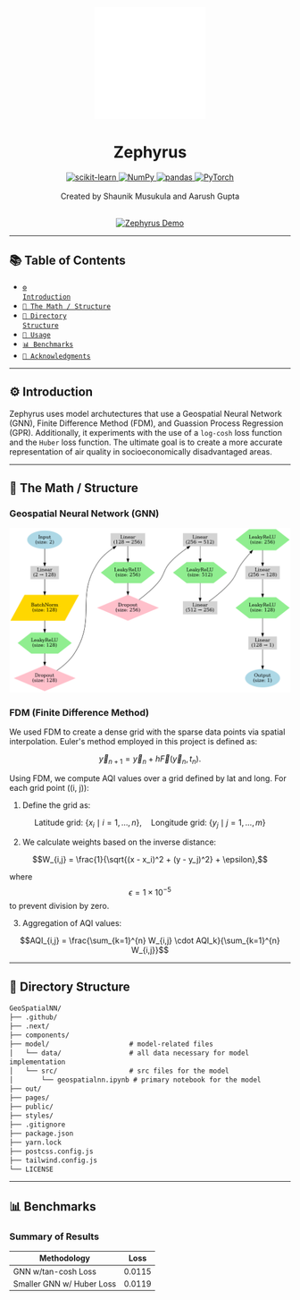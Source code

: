 <div align="center">
  <img src="model/assets/logo.svg" width="200" alt="Doodle Logo"/>
  <h1>Zephyrus</h1>
  
  <a href="https://scikit-learn.org/stable/">
    <img src="https://img.shields.io/badge/scikit--learn-1.7-orange?logo=scikit-learn" alt="scikit-learn">
  </a>
  <a href="https://numpy.org/">
    <img src="https://img.shields.io/badge/NumPy-2.1-blue?logo=numpy" alt="NumPy">
  </a>
  <a href="https://pandas.pydata.org/">
    <img src="https://img.shields.io/badge/pandas-2.2.3-green?logo=pandas" alt="pandas">
  </a>
  <a href="https://pytorch.org/">
    <img src="https://img.shields.io/badge/PyTorch-2.5.1-red?logo=pytorch" alt="PyTorch">
  </a>
</div>

<br>

<div align="center">Created by Shaunik Musukula and Aarush Gupta</div>

<br>

<div align="center">

[![Zephyrus Demo](https://img.youtube.com/vi/rujY4nIlzQ0/0.jpg)](https://www.youtube.com/watch?v=rujY4nIlzQ0)

</div>

---

## 📚 Table of Contents
- [<code>⚙️ Introduction</code>](#%EF%B8%8F-introduction)
- [<code>📐 The Math / Structure</code>](#%EF%B8%8F-t)
- [<code>📂 Directory Structure</code>](#-directory-structure)
- [<code>🚀 Usage</code>](#-usage)
- [<code>📊 Benchmarks</code>](#-benchmarks)
- [<code>🙏 Acknowledgments</code>](#-acknowledgments)

---

## ⚙️ Introduction

Zephyrus uses model archutectures that use a Geospatial Neural Network (GNN), Finite Difference Method (FDM), and Guassion Process Regression (GPR). Additionally, it experiments with the use of a `log-cosh` loss function and the `Huber` loss function. The ultimate goal is to create a more accurate representation of air quality in socioeconomically disadvantaged areas.

---

## 📐 The Math / Structure

### Geospatial Neural Network (GNN)

![MobileNet2.0 Confusion Matrix](model/assets/architecture.png)

### FDM (Finite Difference Method)

We used FDM to create a dense grid with the sparse data points via spatial interpolation. Euler's method employed in this project is defined as:

$$\vec{y}_{n+1} = \vec{y}_n + h \vec{F}(\vec{y}_n, t_n).$$

Using FDM, we compute AQI values over a grid defined by lat and long. For each grid point \((i, j)\):

1. Define the grid as:

$$\text{Latitude grid: } \{x_i \mid i = 1, \dots, n\},
\quad \text{Longitude grid: } \{y_j \mid j = 1, \dots, m\}$$


2. We calculate weights based on the inverse distance:

$$W_{i,j} = \frac{1}{\sqrt{(x - x_i)^2 + (y - y_j)^2} + \epsilon},$$

where $$\epsilon = 1 \times 10^{-5}$$ to prevent division by zero.

3. Aggregation of AQI values:

$$AQI_{i,j} = \frac{\sum_{k=1}^{n} W_{i,j} \cdot AQI_k}{\sum_{k=1}^{n} W_{i,j}}$$

---

## 📂 Directory Structure

```
GeoSpatialNN/
├── .github/
├── .next/
├── components/
├── model/                    # model-related files
│   └── data/                 # all data necessary for model implementation
│   └── src/                  # src files for the model
│       └── geospatialnn.ipynb # primary notebook for the model
├── out/
├── pages/
├── public/
├── styles/
├── .gitignore
├── package.json
├── yarn.lock
├── postcss.config.js
├── tailwind.config.js
└── LICENSE
```

---

## 📊 Benchmarks

### Summary of Results
| Methodology                | Loss       |
|----------------------------|------------|
| GNN w/tan-cosh Loss        | 0.0115    |
| Smaller GNN w/ Huber Loss  | 0.0119    |

